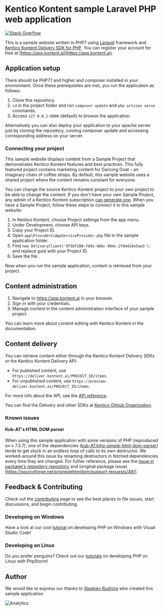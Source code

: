 # Kentico Kontent sample Laravel PHP web application

[![Stack Overflow](https://img.shields.io/badge/Stack%20Overflow-ASK%20NOW-FE7A16.svg?logo=stackoverflow&logoColor=white)](https://stackoverflow.com/tags/kentico-kontent)

This is a sample website written in PHP7 using [Laravel](https://laravel.com) framework and [Kentico Kontent Delivery SDK for PHP](https://github.com/Kentico/kontent-delivery-sdk-php). You can register your account for free at [https://app.kontent.ai](https://app.kontent.ai).

## Application setup

There should be PHP7.1 and higher and composer installed in your environment. Once these prerequisites are met, you run the application as follows:

1. Clone this repository.
2. `cd` in the project folder and run `composer update` and `php artisan serve` commands.
3. Access `127.0.0.1:8000` (default) to browse the application.

Alternatively you can also deploy your application to your apache server just by cloning the repository, running composer update and accessing corresponding address on your server.

### Connecting your project

This sample website displays content from a Sample Project that demonstrates Kentico Kontent features and best practices. This fully featured project contains marketing content for Dancing Goat – an imaginary chain of coffee shops. By default, this sample website uses a shared project where the content remains constant for everyone.

You can change the source Kentico Kontent project to your own project to be able to change the content. If you don't have your own Sample Project, any admin of a Kentico Kontent subscription [can generate one](https://app.kontent.ai/sample-project-generator). When you have a Sample Project, follow these steps to connect it to this sample website:

1. In Kentico Kontent, choose Project settings from the app menu.
2. Under Development, choose API keys.
3. Copy your Project ID.
4. Open `app\Providers\AppServiceProvider.php` file in the sample application folder.
5. Find `new DeliveryClient('975bf280-fd91-488c-994c-2f04416e5ee3');` and replace guid with your Project ID.
6. Save the file.

Now when you run the sample application, content is retrieved from your project.

## Content administration

1. Navigate to https://app.kontent.ai in your browser.
2. Sign in with your credentials.
3. Manage content in the content administration interface of your sample project.

You can learn more about content editing with Kentico Kontent in the documentation.

## Content delivery

You can retrieve content either through the Kentico Kontent Delivery SDKs or the Kentico Kontent Delivery API:

* For published content, use `https://deliver.kontent.ai/PROJECT_ID/items`.
* For unpublished content, use `https://preview-deliver.kontent.ai/PROJECT_ID/items`.

For more info about the API, see the [API reference](https://developer.kenticocloud.com/reference).

You can find the Delivery and other SDKs at [Kentico Github Organization](https://github.com/Kentico).

### Known issues	

#### Kub-AT's HTML DOM parser	

When using this sample application with some versions of PHP (reproduced on v 7.3.7), one of the dependencies ([kub-AT/php-simple-html-dom-parser](https://github.com/kub-AT/php-simple-html-dom-parser/)) tends to get stuck in an endless loop of calls to its own destructor. We worked-around this issue by renaming destructors in fetched dependencies every time they are changed. For futher reference, please see the [issue in package's repository repository](https://github.com/sunra/php-simple-html-dom-parser/issues/60) and (original package issue)[https://sourceforge.net/p/simplehtmldom/support-requests/49/].

## Feedback & Contributing

Check out the [contributing](https://github.com/Kentico/kontent-sample-app-php/blob/master/CONTRIBUTING.md) page to see the best places to file issues, start discussions, and begin contributing.

### Developing on Windows

Have a look at our cool [tutorial](https://github.com/Kentico/kontent-delivery-sdk-php/wiki/Developing-PHP-in-Visual-Studio-Code-for-Dummies) on developing PHP on Windows with Visual Studio Code!

### Developing on Linux

Do you prefer penguins? Check out our [tutorials](https://github.com/Kentico/kontent-delivery-sdk-php/wiki/Configuring-PHP-Storm-on-Linux) on developing PHP on Linux with PhpStorm!

## Author

We would like to express our thanks to [Stephen Rushing](https://github.com/stephenr85) who created this sample application.

![Analytics](https://kentico-ga-beacon.azurewebsites.net/api/UA-69014260-4/Kentico/kontent-sample-app-php?pixel)
